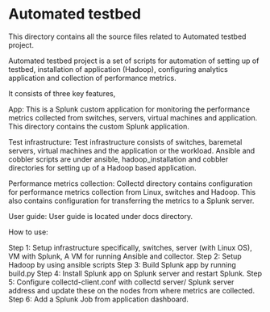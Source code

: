 # Automated testbed
This directory contains all the source files related to Automated testbed project.


Automated testbed project is a set of scripts for automation of setting up of testbed, installation of application (Hadoop), configuring analytics application and collection of performance metrics.


It consists of three key features,

App: This is a Splunk custom application for monitoring the performance metrics collected from switches, servers, virtual machines and application. This directory contains the custom Splunk application.


Test infrastructure: Test infrastructure consists of switches, baremetal servers, virtual machines and the application or the workload. Ansible and cobbler scripts are under ansible, hadoop_installation and cobbler directories for setting up of a Hadoop based application.


Performance metrics collection: Collectd directory contains configuration for performance metrics collection from Linux, switches and Hadoop. This also contains configuration for transferring the metrics to a Splunk server.

User guide:  User guide is located under docs directory.

How to use:

Step 1: Setup infrastructure specifically, switches, server (with Linux OS), VM with Splunk, A VM for running Ansible and collector.
Step 2: Setup Hadoop by using ansible scripts
Step 3: Build Splunk app by running build.py
Step 4: Install Splunk app on Splunk server and restart Splunk.
Step 5: Configure collectd-client.conf with collectd server/ Splunk server address and update these on the nodes from where metrics are collected.
Step 6: Add a Splunk Job from application dashboard.

